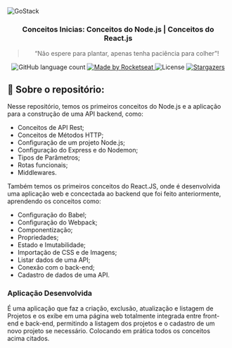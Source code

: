 <img alt="GoStack" src="https://storage.googleapis.com/golden-wind/bootcamp-gostack/header-desafios-new.png" />

<h3 align="center">
  Conceitos Inicias: Conceitos do Node.js | Conceitos do React.js
</h3>

<blockquote align="center">“Não espere para plantar, apenas tenha paciência para colher”!</blockquote>

<p align="center">
  <img alt="GitHub language count" src="https://img.shields.io/github/languages/count/rocketseat/bootcamp-gostack-desafios?color=%2304D361">

  <a href="https://rocketseat.com.br">
    <img alt="Made by Rocketseat" src="https://img.shields.io/badge/made%20by-Rocketseat-%2304D361">
  </a>

  <img alt="License" src="https://img.shields.io/badge/license-MIT-%2304D361">

  <a href="https://github.com/Rocketseat/bootcamp-gostack-desafios/stargazers">
    <img alt="Stargazers" src="https://img.shields.io/github/stars/rocketseat/bootcamp-gostack-desafios?style=social">
  </a>
</p>

## :rocket: Sobre o repositório: 

Nesse repositório, temos os primeiros conceitos do Node.js e a aplicação para a construção de uma API backend, como:  
  * Conceitos de API Rest; 
  * Conceitos de Métodos HTTP;
  * Configuração de um projeto Node.js;
  * Configuração do Express e do Nodemon;
  * Tipos de Parâmetros;
  * Rotas funcionais;
  * Middlewares.

Também temos os primeiros conceitos do React.JS, onde é desenvolvida uma aplicação web e concectada ao backend que foi feito anteriormente, aprendendo os conceitos como: 
  * Configuração do Babel;
  * Configuração do Webpack;
  * Componentização; 
  * Propriedades;
  * Estado e Imutabilidade;
  * Importação de CSS e de Imagens; 
  * Listar dados de uma API;
  * Conexão com o back-end;
  * Cadastro de dados de uma API.
  
### Aplicação Desenvolvida

 É uma aplicação que faz a criação, exclusão, atualização e listagem de Projetos e os exibe em uma página web totalmente integrada entre front-end e back-end, permitindo a
 listagem dos projetos e o cadastro de um novo projeto se necessário. 
 Colocando em prática todos os conceitos acima citados. 


